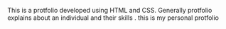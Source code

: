 This is a protfolio developed using HTML and CSS.
Generally protfolio explains about an individual and their skills .
this is my personal protfolio
